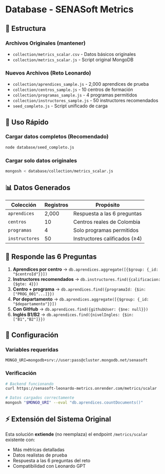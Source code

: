 # Database - SENASoft Metrics

## 📁 Estructura

### Archivos Originales (mantener)
- `collection/metrics_scalar.csv` - Datos básicos originales
- `collection/metrics_scalar.js` - Script original MongoDB

### Nuevos Archivos (Reto Leonardo)
- `collection/aprendices_sample.js` - 2,000 aprendices de prueba
- `collection/centros_sample.js` - 10 centros de formación
- `collection/programas_sample.js` - 4 programas permitidos
- `collection/instructores_sample.js` - 50 instructores recomendados
- `seed_completo.js` - Script unificado de carga

## 🚀 Uso Rápido

### Cargar datos completos (Recomendado)
```bash
node database/seed_completo.js
```

### Cargar solo datos originales
```bash
mongosh < database/collection/metrics_scalar.js
```

## 📊 Datos Generados

| Colección | Registros | Propósito |
|-----------|-----------|-----------|
| `aprendices` | 2,000 | Respuesta a las 6 preguntas |
| `centros` | 10 | Centros reales de Colombia |
| `programas` | 4 | Solo programas permitidos |
| `instructores` | 50 | Instructores calificados (≥4) |

## 🎯 Responde las 6 Preguntas

1. **Aprendices por centro** → `db.aprendices.aggregate([{$group: {_id: "$centroId"}}])`
2. **Instructores recomendados** → `db.instructores.find({calificacion: {$gte: 4}})`
3. **Centro + programa** → `db.aprendices.find({programaId: {$in: ["PROG_001"...]}})`
4. **Por departamento** → `db.aprendices.aggregate([{$group: {_id: "$departamento"}}])`
5. **Con GitHub** → `db.aprendices.find({githubUser: {$ne: null}})`
6. **Inglés B1/B2** → `db.aprendices.find({nivelIngles: {$in: ["B1","B2"]}})`

## 🔧 Configuración

### Variables requeridas
```env
MONGO_URI=mongodb+srv://user:pass@cluster.mongodb.net/senasoft
```

### Verificación
```bash
# Backend funcionando
curl https://senasoft-leonardo-metrics.onrender.com/metrics/scalar

# Datos cargados correctamente
mongosh "$MONGO_URI" --eval "db.aprendices.countDocuments()"
```

## ⚡ Extensión del Sistema Original

Esta solución **extiende** (no reemplaza) el endpoint `/metrics/scalar` existente con:
- Más métricas detalladas
- Datos realistas de prueba
- Respuesta a las 6 preguntas del reto
- Compatibilidad con Leonardo GPT
